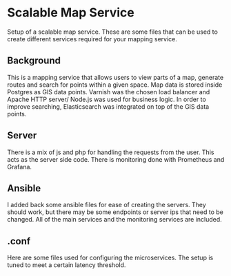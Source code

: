 # Scalable Map Service

Setup of a scalable map service. These are some files that can be used to create different services required for your mapping service.

## Background

This is a mapping service that allows users to view parts of a map, generate routes and search for points within a given space. Map data is stored inside Postgres as GIS data points. Varnish was the chosen load balancer and Apache HTTP server/ Node.js was used for business logic. In order to improve searching, Elasticsearch was integrated on top of the GIS data points.

## Server

There is a mix of js and php for handling the requests from the user. This acts as the server side code. There is monitoring done with Prometheus and Grafana.

## Ansible

I added back some ansible files for ease of creating the servers. They should work, but there may be some endpoints or server ips that need to be changed. All of the main services and the monitoring services are included.

## .conf

Here are some files used for configuring the microservices. The setup is tuned to meet a certain latency threshold.
